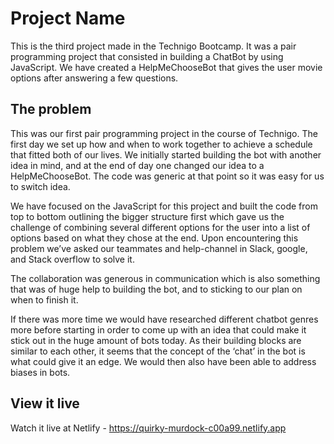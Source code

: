 # Project Name

This is the third project made in the Technigo Bootcamp. It was a pair programming project that consisted in building a ChatBot by using JavaScript. 
We have created a HelpMeChooseBot that gives the user movie options after answering a few questions.

## The problem

This was our first pair programming project in the course of Technigo. The first day we set up how and when to work together to achieve a schedule that fitted both of our lives. We initially started building the bot with another idea in mind, and at the end of day one changed our idea to a HelpMeChooseBot. The code was generic at that point so it was easy for us to switch idea. 

We have focused on the JavaScript for this project and built the code from top to bottom outlining the bigger structure first which gave us the challenge of combining several different options for the user into a list of options based on what they chose at the end. Upon encountering this problem we’ve asked our teammates and help-channel in Slack, google, and Stack overflow to solve it. 

The collaboration was generous in communication which is also something that was of huge help to building the bot, and to sticking to our plan on when to finish it.

If there was more time we would have researched different chatbot genres more before starting in order to come up with an idea that could make it stick out in the huge amount of bots today. As their building blocks are similar to each other, it seems that the concept of the ‘chat’ in the bot is what could give it an edge. We would then also have been able to address biases in bots. 

## View it live

Watch it live at Netlify - https://quirky-murdock-c00a99.netlify.app
